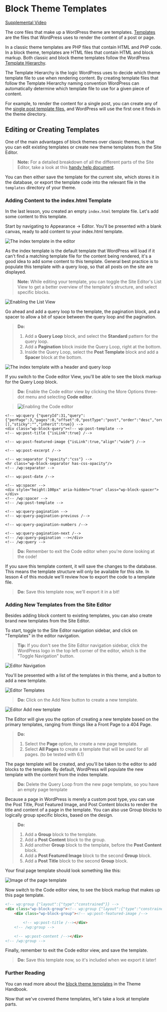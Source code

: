 # Block Theme Templates

[Supplemental Video](https://videopress.com/v/S6ufFSi2)

The core files that make up a WordPress theme are templates. [Templates](https://developer.wordpress.org/themes/basics/template-files/) are the files that WordPress uses to render the content of a post or page. 

In a classic theme templates are PHP files that contain HTML and PHP code. In a block theme, templates are HTML files that contain HTML and block markup. Both classic and block theme templates follow the WordPress [Template Hierarchy](https://developer.wordpress.org/themes/basics/template-hierarchy/).

The Template Hierarchy is the logic WordPress uses to decide which theme template file to use when rendering content. By creating template files that follow the Template Hierarchy naming convention WordPress can automatically determine which template file to use for a given piece of content.

For example, to render the content for a single post, you can create any of the [single post template files](https://developer.wordpress.org/themes/basics/template-hierarchy/#single-post), and WordPress will use the first one it finds in the theme directory. 

## Editing or Creating Templates

One of the main advantages of block themes over classic themes, is that you can edit existing templates or create new theme templates from the Site Editor. 

> **Note:** For a detailed breakdown of all the different parts of the Site Editor, take a look at this [handy help document](https://wordpress.org/support/article/site-editor/).

You can then either save the template for the current site, which stores it in the database, or export the template code into the relevant file in the `templates` directory of your theme. 

### Adding Content to the index.html Template

In the last lesson, you created an empty `index.html` template file. Let's add some content to this template.

Start by navigating to Appearance -> Editor. You'll be presented with a blank canvas, ready to add content to your index.html template.

![The index template in the editor](/images/module-01/lesson-02/empty-index-template.png)

As the index template is the default template that WordPress will load if it can't find a matching template file for the content being rendered, it's a good idea to add some content to this template. General best practice is to populate this template with a query loop, so that all posts on the site are displayed.

> **Note:** While editing your template, you can toggle the Site Editor's List View to get a better overview of the template's structure, and select specific blocks.

![Enabling the List View](/images/module-01/lesson-02/enabling-list-view.png)

Go ahead and add a query loop to the template, the pagination block, and a spacer to allow a bit of space between the query loop and the pagination.

> **Do:** 
> 1. Add a **Query Loop** block, and select the **Standard** pattern for the query loop.
> 2. Add a **Pagination** block inside the Query Loop, right at the bottom.
> 3. Inside the Query Loop, select the **Post Template** block and add a **Spacer** block at the bottom.

![The index template with a header and query loop](/images/module-01/lesson-02/basic-index-template.png)

If you switch to the Code editor View, you'll be able to see the block markup for the Query Loop block.

> **Do:** Enable the Code editor view by clicking the More Options three-dot menu and selecting **Code editor**.

> ![Enabling the Code editor](/images/module-01/lesson-02/editor-more-options.png)

```
<!-- wp:query {"queryId":31,"query":{"perPage":3,"pages":0,"offset":0,"postType":"post","order":"desc","orderBy":"date","author":"","search":"","exclude":[],"sticky":"","inherit":true}} -->
<div class="wp-block-query"><!-- wp:post-template -->
<!-- wp:post-title {"isLink":true} /-->

<!-- wp:post-featured-image {"isLink":true,"align":"wide"} /-->

<!-- wp:post-excerpt /-->

<!-- wp:separator {"opacity":"css"} -->
<hr class="wp-block-separator has-css-opacity"/>
<!-- /wp:separator -->

<!-- wp:post-date /-->

<!-- wp:spacer -->
<div style="height:100px" aria-hidden="true" class="wp-block-spacer"></div>
<!-- /wp:spacer -->
<!-- /wp:post-template -->

<!-- wp:query-pagination -->
<!-- wp:query-pagination-previous /-->

<!-- wp:query-pagination-numbers /-->

<!-- wp:query-pagination-next /-->
<!-- /wp:query-pagination --></div>
<!-- /wp:query -->
```

> **Do:** Remember to exit the Code editor when you're done looking at the code! 

If you save this template content, it will save the changes to the database. This means the template structure will only be available for this site. In lesson 4 of this module we'll review how to export the code to a template file. 

> **Do:** Save this template now, we'll export it in a bit!

### Adding New Templates from the Site Editor

Besides adding block content to existing templates, you can also create brand new templates from the Site Editor. 

To start, toggle to the Site Editor navigation sidebar, and click on "Templates" in the editor navigation.

> **Tip:** If you don't see the Site Editor navigation sidebar, click the WordPress logo in the top left corner of the editor, which is the  "Toggle Navigation" button.

![Editor Navigation](/images/module-01/lesson-02/editor-navigation.png)

You'll be presented with a list of the templates in this theme, and a button to add a new template.

![Editor Templates](/images/module-01/lesson-02/editor-templates.png)

> **Do:** Click on the Add New button to create a new template.

![Editor Add new template](/images/module-01/lesson-02/editor-add-new-template.png)

The Editor will give you the option of creating a new template based on the primary templates, ranging from things like a Front Page to a 404 Page. 

> **Do:** 
> 1. Select the **Page** option, to create a new page template.
> 2. Select **All Pages** to create a template that will be used for all pages. (to be tested with 6.1)

The page template will be created, and you'll be taken to the editor to add blocks to the template. By default, WordPress will populate the new template with the content from the index template.

> **Do:** Delete the Query Loop from the new page template, so you have an empty page template

Because a page in WordPress is merely a custom post type, you can use the Post Title, Post Featured Image, and Post Content blocks to render the title and content of a page in the template. You can also use Group blocks to logically group specific blocks, based on the design.

> **Do:**
> 1. Add a **Group** block to the template.
> 2. Add a **Post Content** block to the group.
> 3. Add another **Group** block to the template, before the **Post Content** block.
> 4. Add a **Post Featured Image** block to the second **Group** block.
> 5. Add a **Post Title** block to the second **Group** block.

Your final page template should look something like this:

![Image of the page template](/images/module-01/lesson-02/page-template.png)

Now switch to the Code editor view, to see the block markup that makes up this page template.

```html
<!-- wp:group {"layout":{"type":"constrained"}} -->
<div class="wp-block-group"><!-- wp:group {"layout":{"type":"constrained"}} -->
    <div class="wp-block-group"><!-- wp:post-featured-image /-->

        <!-- wp:post-title /--></div>
    <!-- /wp:group -->

    <!-- wp:post-content /--></div>
<!-- /wp:group -->
```

Finally, remember to exit the Code editor view, and save the template.

> **Do:** Save this template now, so it's included when we export it later!

### Further Reading

You can read more about the [block theme templates](https://developer.wordpress.org/themes/block-themes/templates-and-template-parts/) in the Theme Handbook.

Now that we've covered theme templates, let's take a look at template parts.